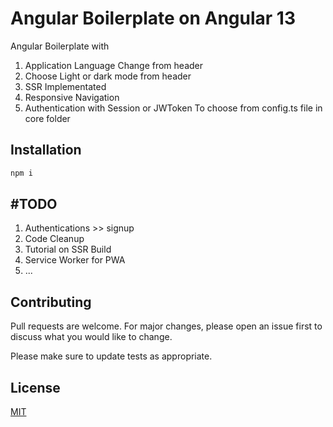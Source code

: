 # Angular Boilerplate on Angular 13

Angular Boilerplate with 
1. Application Language Change from header
2. Choose Light or dark mode from header
3. SSR Implementated 
4. Responsive Navigation
5. Authentication with Session or JWToken To choose from config.ts file in core folder

## Installation

```bash
npm i
```

## #TODO
1. Authentications >> signup
2. Code Cleanup
3. Tutorial on SSR Build
4. Service Worker for PWA
5. ...



## Contributing
Pull requests are welcome. For major changes, please open an issue first to discuss what you would like to change.

Please make sure to update tests as appropriate.

## License
[MIT](https://choosealicense.com/licenses/mit/)
